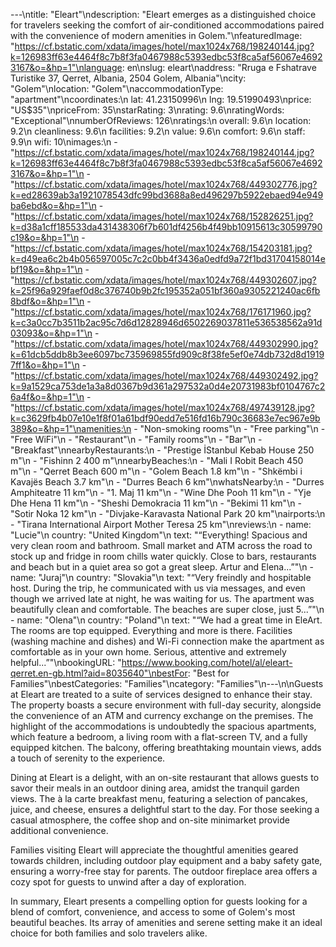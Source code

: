 ---\ntitle: "Eleart"\ndescription: "Eleart emerges as a distinguished choice for travelers seeking the comfort of air-conditioned accommodations paired with the convenience of modern amenities in Golem."\nfeaturedImage: "https://cf.bstatic.com/xdata/images/hotel/max1024x768/198240144.jpg?k=126983ff63e4464f8c7b8f3fa0467988c5393edbc53f8ca5af56067e46923167&o=&hp=1"\nlanguage: en\nslug: eleart\naddress: "Rruga e Fshatrave Turistike 37, Qerret, Albania, 2504 Golem, Albania"\ncity: "Golem"\nlocation: "Golem"\naccommodationType: "apartment"\ncoordinates:\n  lat: 41.23150996\n  lng: 19.51990493\nprice: "US$35"\npriceFrom: 35\nstarRating: 3\nrating: 9.6\nratingWords: "Exceptional"\nnumberOfReviews: 126\nratings:\n  overall: 9.6\n  location: 9.2\n  cleanliness: 9.6\n  facilities: 9.2\n  value: 9.6\n  comfort: 9.6\n  staff: 9.9\n  wifi: 10\nimages:\n  - "https://cf.bstatic.com/xdata/images/hotel/max1024x768/198240144.jpg?k=126983ff63e4464f8c7b8f3fa0467988c5393edbc53f8ca5af56067e46923167&o=&hp=1"\n  - "https://cf.bstatic.com/xdata/images/hotel/max1024x768/449302776.jpg?k=ed28639ab3a1921078543dfc99bd3688a8ed496297b5922ebaed94e949ba6ebd&o=&hp=1"\n  - "https://cf.bstatic.com/xdata/images/hotel/max1024x768/152826251.jpg?k=d38a1cff185533da431438306f7b601df4256b4f49bb10915613c30599790c19&o=&hp=1"\n  - "https://cf.bstatic.com/xdata/images/hotel/max1024x768/154203181.jpg?k=d49ea6c2b4b056597005c7c2c0bb4f3436a0edfd9a72f1bd31704158014ebf19&o=&hp=1"\n  - "https://cf.bstatic.com/xdata/images/hotel/max1024x768/449302607.jpg?k=25f96a929faef0d8c376740b9b2fc195352a051bf360a9305221240ac6fb8bdf&o=&hp=1"\n  - "https://cf.bstatic.com/xdata/images/hotel/max1024x768/176171960.jpg?k=c3a0cc7b3511b2ac95c7d6d12828946d6502269037811e536538562a91d03093&o=&hp=1"\n  - "https://cf.bstatic.com/xdata/images/hotel/max1024x768/449302990.jpg?k=61dcb5ddb8b3ee6097bc735969855fd909c8f38fe5ef0e74db732d8d19197ff1&o=&hp=1"\n  - "https://cf.bstatic.com/xdata/images/hotel/max1024x768/449302492.jpg?k=9a1529ca753de1a3a8d0367b9d361a297532a0d4e20731983bf0104767c26a4f&o=&hp=1"\n  - "https://cf.bstatic.com/xdata/images/hotel/max1024x768/497439128.jpg?k=c3629fb4b07e10e1f8f01a61bdf90edd7e516fd16b790c36683e7ec967e9b389&o=&hp=1"\namenities:\n  - "Non-smoking rooms"\n  - "Free parking"\n  - "Free WiFi"\n  - "Restaurant"\n  - "Family rooms"\n  - "Bar"\n  - "Breakfast"\nnearbyRestaurants:\n  - "Prestige İStanbul Kebab House 250 m"\n  - "Fishinn 2 400 m"\nnearbyBeaches:\n  - "Mali I Robit Beach 450 m"\n  - "Qerret Beach 600 m"\n  - "Golem Beach 1.8 km"\n  - "Shkëmbi i Kavajës Beach 3.7 km"\n  - "Durres Beach 6 km"\nwhatsNearby:\n  - "Durres Amphiteatre 11 km"\n  - "1. Maj 11 km"\n  - "Wine Dhe Pooh 11 km"\n  - "Yje Dhe Hena 11 km"\n  - "Sheshi Demokracia 11 km"\n  - "Bekimi 11 km"\n  - "Sotir Noka 12 km"\n  - "Divjake-Karavasta National Park 20 km"\nairports:\n  - "Tirana International Airport Mother Teresa 25 km"\nreviews:\n  - name: "Lucie"\n    country: "United Kingdom"\n    text: "“Everything! Spacious and very clean room and bathroom. Small market and ATM across the road to stock up and fridge in room chills water quickly. Close to bars, restaurants and beach but in a quiet area so got a great sleep. Artur and Elena...”"\n  - name: "Juraj"\n    country: "Slovakia"\n    text: "“Very freindly and hospitable host. During the trip, he communicated with us via messages, and even though we arrived late at night, he was waiting for us. The apartment was beautifully clean and comfortable. The beaches are super close, just 5...”"\n  - name: "Olena"\n    country: "Poland"\n    text: "“We had a great time in EleArt.
The rooms are top equipped. Everything and more is there. Facilities (washing machine and dishes) and Wi-Fi connection make the apartment as comfortable as in your own home. Serious, attentive and extremely helpful...”"\nbookingURL: "https://www.booking.com/hotel/al/eleart-qerret.en-gb.html?aid=8035640"\nbestFor: "Best for Families"\nbestCategories: "Families"\ncategory: "Families"\n---\n\nGuests at Eleart are treated to a suite of services designed to enhance their stay. The property boasts a secure environment with full-day security, alongside the convenience of an ATM and currency exchange on the premises. The highlight of the accommodations is undoubtedly the spacious apartments, which feature a bedroom, a living room with a flat-screen TV, and a fully equipped kitchen. The balcony, offering breathtaking mountain views, adds a touch of serenity to the experience.

Dining at Eleart is a delight, with an on-site restaurant that allows guests to savor their meals in an outdoor dining area, amidst the tranquil garden views. The à la carte breakfast menu, featuring a selection of pancakes, juice, and cheese, ensures a delightful start to the day. For those seeking a casual atmosphere, the coffee shop and on-site minimarket provide additional convenience.

Families visiting Eleart will appreciate the thoughtful amenities geared towards children, including outdoor play equipment and a baby safety gate, ensuring a worry-free stay for parents. The outdoor fireplace area offers a cozy spot for guests to unwind after a day of exploration.

In summary, Eleart presents a compelling option for guests looking for a blend of comfort, convenience, and access to some of Golem's most beautiful beaches. Its array of amenities and serene setting make it an ideal choice for both families and solo travelers alike.